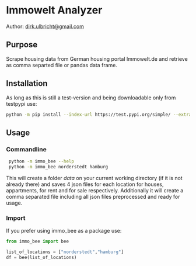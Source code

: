 # Immowelt Analyzer
Author: dirk.ulbricht@gmail.com

## Purpose
Scrape housing data from German housing portal Immowelt.de and retrieve as comma separted file or pandas data frame.

## Installation
As long as this is still a test-version and being downloadable only from testpypi use:
```bash
python -m pip install --index-url https://test.pypi.org/simple/ --extra-index-url https://pypi.org/simple/ immo-bee
```

## Usage
### Commandline

```bash
 python -m immo_bee --help
 python -m immo_bee norderstedt hamburg
 ```
This will create a folder *data* on your current working directory (if it is not already there) and saves 4 json files for each location for houses, appartments, for rent and for sale respectively. Additionally it will create a comma separated file including all json files preprocessed and ready for usage.

### Import
If you prefer using immo_bee as a package use:
```python
from immo_bee import bee

list_of_locations = ["norderstedt","hamburg"]
df = bee(list_of_locations)
```